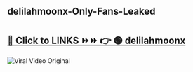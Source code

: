 
 ## delilahmoonx-Only-Fans-Leaked

# <h2><a href="https://clipsfans.com/delilahmoonx&ref=git">🔗 Click to LINKS ⏩⏩ 👉 🟢 delilahmoonx </a></h2>

<a href="https://clipsfans.com/delilahmoonx&ref=git" rel="nofollow" data-target="animated-image.originalLink"><img src="https://i.ibb.co.com/xMMVF88/686577567.gif" alt="Viral Video Original" style="max-width: 100%; display: inline-block;" data-target="animated-image.originalImage"></a>
